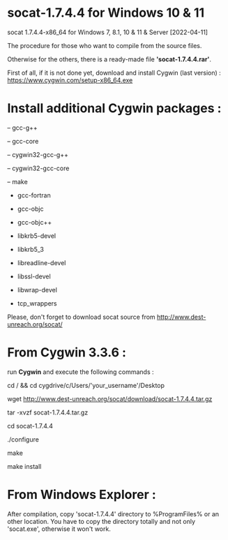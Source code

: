 # socat-1.7.4.4 for Windows 10 & 11
socat 1.7.4.4-x86_64 for Windows 7, 8.1, 10 & 11 & Server
[2022-04-11]

The procedure for those who want to compile from the source files. 

Otherwise for the others, there is a ready-made file **'socat-1.7.4.4.rar'**.

First of all, if it is not done yet, download and install Cygwin (last version) : https://www.cygwin.com/setup-x86_64.exe

Install additional Cygwin packages :
==================================

– gcc-g++

– gcc-core

– cygwin32-gcc-g++

– cygwin32-gcc-core

– make

- gcc-fortran

- gcc-objc

- gcc-objc++

- libkrb5-devel

- libkrb5_3

- libreadline-devel

- libssl-devel

- libwrap-devel

- tcp_wrappers

Please, don't forget to download socat source from http://www.dest-unreach.org/socat/

From Cygwin 3.3.6 : 
=================

run **Cygwin** and execute the following commands : 

cd / &&  cd cygdrive/c/Users/'your_username'/Desktop

wget http://www.dest-unreach.org/socat/download/socat-1.7.4.4.tar.gz

tar -xvzf socat-1.7.4.4.tar.gz

cd socat-1.7.4.4

./configure

make

make install

From Windows Explorer :
=====================
After compilation, copy 'socat-1.7.4.4' directory to %ProgramFiles% or an other location. You have to copy the directory totally and not only 'socat.exe', otherwise it won't work.
